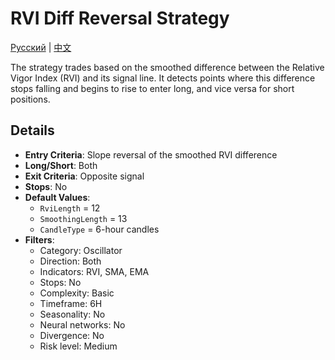 # RVI Diff Reversal Strategy
[Русский](README_ru.md) | [中文](README_cn.md)

The strategy trades based on the smoothed difference between the Relative Vigor Index (RVI) and its signal line.
It detects points where this difference stops falling and begins to rise to enter long, and vice versa for short positions.

## Details

- **Entry Criteria**: Slope reversal of the smoothed RVI difference
- **Long/Short**: Both
- **Exit Criteria**: Opposite signal
- **Stops**: No
- **Default Values**:
  - `RviLength` = 12
  - `SmoothingLength` = 13
  - `CandleType` = 6-hour candles
- **Filters**:
  - Category: Oscillator
  - Direction: Both
  - Indicators: RVI, SMA, EMA
  - Stops: No
  - Complexity: Basic
  - Timeframe: 6H
  - Seasonality: No
  - Neural networks: No
  - Divergence: No
  - Risk level: Medium
